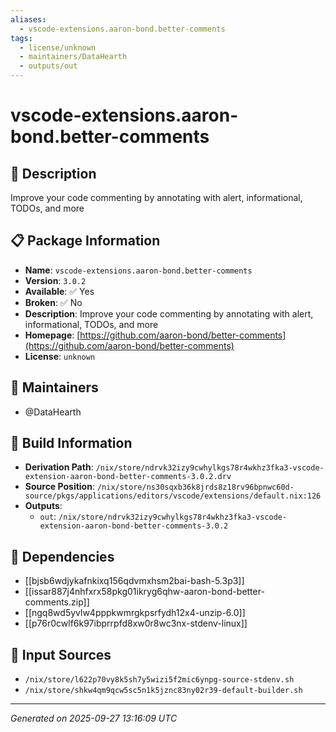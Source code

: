 ```yaml
---
aliases:
  - vscode-extensions.aaron-bond.better-comments
tags:
  - license/unknown
  - maintainers/DataHearth
  - outputs/out
---
```


# vscode-extensions.aaron-bond.better-comments

## 📝 Description

Improve your code commenting by annotating with alert, informational, TODOs, and more

## 📋 Package Information

- **Name**: `vscode-extensions.aaron-bond.better-comments`
- **Version**: `3.0.2`
- **Available**: ✅ Yes
- **Broken**: ✅ No
- **Description**: Improve your code commenting by annotating with alert, informational, TODOs, and more
- **Homepage**: [https://github.com/aaron-bond/better-comments](https://github.com/aaron-bond/better-comments)
- **License**: `unknown`
## 👥 Maintainers

- @DataHearth


## 🔧 Build Information

- **Derivation Path**: `/nix/store/ndrvk32izy9cwhylkgs78r4wkhz3fka3-vscode-extension-aaron-bond-better-comments-3.0.2.drv`
- **Source Position**: `/nix/store/ns30sqxb36k8jrds8z18rv96bpnwc60d-source/pkgs/applications/editors/vscode/extensions/default.nix:126`
- **Outputs**:
  - `out`:  `/nix/store/ndrvk32izy9cwhylkgs78r4wkhz3fka3-vscode-extension-aaron-bond-better-comments-3.0.2`

## 🔗 Dependencies

- [[bjsb6wdjykafnkixq156qdvmxhsm2bai-bash-5.3p3]]
- [[issar887j4nhfxrx58pkg01ikryg6qhw-aaron-bond-better-comments.zip]]
- [[ngq8wd5yvlw4pppkwmrgkpsrfydh12x4-unzip-6.0]]
- [[p76r0cwlf6k97ibprrpfd8xw0r8wc3nx-stdenv-linux]]

## 📁 Input Sources

- `/nix/store/l622p70vy8k5sh7y5wizi5f2mic6ynpg-source-stdenv.sh`
- `/nix/store/shkw4qm9qcw5sc5n1k5jznc83ny02r39-default-builder.sh`

---
*Generated on 2025-09-27 13:16:09 UTC*
